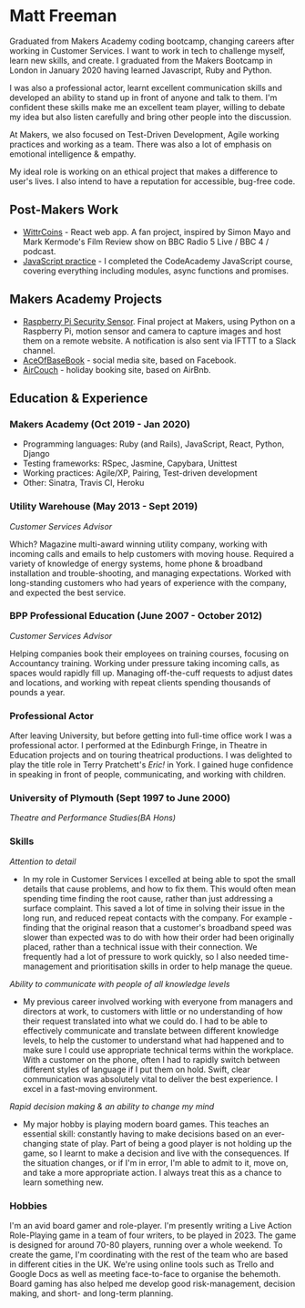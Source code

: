 # Matt Freeman

Graduated from Makers Academy coding bootcamp, changing careers after working in Customer Services. I want to work in tech to challenge myself, learn new skills, and create. I graduated from the Makers Bootcamp in London in January 2020 having learned Javascript, Ruby and Python.

I was also a professional actor, learnt excellent communication skills and developed an ability to stand up in front of anyone and talk to them. I'm confident these skills make me an excellent team player, willing to debate my idea but also listen carefully and bring other people into the discussion. 

At Makers, we also focused on Test-Driven Development, Agile working practices and working as a team. There was also a lot of emphasis on emotional intelligence & empathy. 

My ideal role is working on an ethical project that makes a difference to user's lives. I also intend to have a reputation for accessible, bug-free code.

## Post-Makers Work

- [WittrCoins](https://github.com/benfurber/wittrcoin-web) - React web app. A fan project, inspired by Simon Mayo and Mark Kermode's Film Review show on BBC Radio 5 Live / BBC 4 / podcast. 
- [JavaScript practice](https://github.com/mattfreeman-london/javascript-practice) - I completed the CodeAcademy JavaScript course, covering everything including modules, async functions and promises.

## Makers Academy Projects

- [Raspberry Pi Security Sensor](https://github.com/mattfreeman-london/RPI-Security-Sensor). Final project at Makers, using Python on a Raspberry Pi, motion sensor and camera to capture images and host them on a remote website. A notification is also sent via IFTTT to a Slack channel. 
- [AceOfBaseBook](https://github.com/mattfreeman-london/acebook-AceofBaseBook) - social media site, based on Facebook.
- [AirCouch](https://github.com/mattfreeman-london/acebook-AceofBaseBook) - holiday booking site, based on AirBnb.

## Education & Experience

### Makers Academy (Oct 2019 - Jan 2020)

- Programming languages: Ruby (and Rails), JavaScript, React, Python, Django
- Testing frameworks: RSpec, Jasmine, Capybara, Unittest
- Working practices: Agile/XP, Pairing, Test-driven development
- Other: Sinatra, Travis CI, Heroku

### Utility Warehouse (May 2013 - Sept 2019)

*Customer Services Advisor*

Which? Magazine multi-award winning utility company, working with incoming calls and emails to help customers with moving house. Required a variety of knowledge of energy systems, home phone & broadband installation and trouble-shooting, and managing expectations. Worked with long-standing customers who had years of experience with the company, and expected the best service.

### BPP Professional Education (June 2007 - October 2012)

*Customer Services Advisor*

Helping companies book their employees on training courses, focusing on Accountancy training. Working under pressure taking incoming calls, as spaces would rapidly fill up. Managing off-the-cuff requests to adjust dates and locations, and working with repeat clients spending thousands of pounds a year.

### Professional Actor

After leaving University, but before getting into full-time office work I was a professional actor. I performed at the Edinburgh Fringe, in Theatre in Education projects and on touring theatrical productions. I was delighted to play the title role in Terry Pratchett's *Eric!* in York. I gained huge confidence in speaking in front of people, communicating, and working with children.

### University of Plymouth (Sept 1997 to June 2000)

*Theatre and Performance Studies(BA Hons)*

### Skills

*Attention to detail*
- In my role in Customer Services I excelled at being able to spot the small details that cause problems, and how to fix them. This would often mean spending time finding the root cause, rather than just addressing a surface complaint. This saved a lot of time in solving their issue in the long run, and reduced repeat contacts with the company. For example - finding that the original reason that a customer's broadband speed was slower than expected was to do with how their order had been originally placed, rather than a technical issue with their connection. We frequently had a lot of pressure to work quickly, so I also needed time-management and prioritisation skills in order to help manage the queue.

*Ability to communicate with people of all knowledge levels*
- My previous career involved working with everyone from managers and directors at work, to customers with little or no understanding of how their request translated into what we could do. I had to be able to effectively communicate and translate between different knowledge levels, to help the customer to understand what had happened and to make sure I could use appropriate technical terms within the workplace. With a customer on the phone, often I had to rapidly switch between different styles of language if I put them on hold. Swift, clear communication was absolutely vital to deliver the best experience. I excel in a fast-moving environment.

*Rapid decision making & an ability to change my mind*
- My major hobby is playing modern board games. This teaches an essential skill: constantly having to make decisions based on an ever-changing state of play. Part of being a good player is not holding up the game, so I learnt to make a decision and live with the consequences. If the situation changes, or if I'm in error, I'm able to admit to it, move on, and take a more appropriate action. I always treat this as a chance to learn something new.

### Hobbies
I'm an avid board gamer and role-player. I'm presently writing a Live Action Role-Playing game in a team of four writers, to be played in 2023. The game is designed for around 70-80 players, running over a whole weekend. To create the game, I'm coordinating with the rest of the team who are based in different cities in the UK. We're using online tools such as Trello and Google Docs as well as meeting face-to-face to organise the behemoth.
Board gaming has also helped me develop good risk-management, decision making, and short- and long-term planning.
